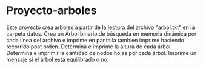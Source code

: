 # Proyecto-arboles
Este proyecto crea arboles a partir de la lectura del archivo "arbol.txt" en la carpeta datos.
Crea un Árbol binario de búsqueda en memoria dinámica por cada línea del archivo e imprime en
pantalla tambien imprime haciendo recorrido post orden.
Determina e imprime la altura de cada árbol.
Determina e imprimir la cantidad de nodos hojas por cada árbol.
Imprime un mensaje si el árbol está equilibrado o no.